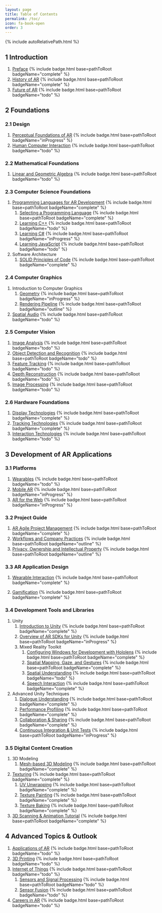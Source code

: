 ```yaml
---
layout: page
title: Table of Contents
permalink: /toc/
icon: fa-book-open
order: 3
---
```


{% include autoRelativePath.html %}

## 1 Introduction

1. [Preface](/ar-for-eu-book/chapter/introduction/preface/) {% include badge.html base=pathToRoot badgeName="complete" %}
2. [History of AR](/ar-for-eu-book/chapter/introduction/historyar/) {% include badge.html base=pathToRoot badgeName="complete" %}
3. [Future of AR](/ar-for-eu-book/chapter/introduction/futurear/) {% include badge.html base=pathToRoot badgeName="todo" %}

## 2 Foundations

### 2.1 Design

1. [Perceptual Foundations of AR](/ar-for-eu-book/chapter/foundations/design/perception/) {% include badge.html base=pathToRoot badgeName="inProgress" %}
2. [Human Computer Interaction](/ar-for-eu-book/chapter/foundations/design/hci/) {% include badge.html base=pathToRoot badgeName="todo" %}
<!-- 3. User Centered Design -->
<!--   1. [Evaluation Guide](/ar-for-eu-book/chapter/foundations/design/userCentered/evaluationGuide/) {% include badge.html base=pathToRoot badgeName="todo" %} -->
<!--   2. [Systems Usability Scale](/ar-for-eu-book/chapter/foundations/design/userCentered/sus/) {% include badge.html base=pathToRoot badgeName="todo" %} -->

### 2.2 Mathematical Foundations

1. [Linear and Geometric Algebra](/ar-for-eu-book/chapter/foundations/math/linearAlgebra/) {% include badge.html base=pathToRoot badgeName="todo" %}

### 2.3 Computer Science Foundations

1. [Programming Languages for AR Development](/ar-for-eu-book/chapter/foundations/computerScience/programming/) {% include badge.html base=pathToRoot badgeName="complete" %}
   1. [Selecting a Programming Language](/ar-for-eu-book/chapter/foundations/computerScience/programming/) {% include badge.html base=pathToRoot badgeName="complete" %}
   2. [Learning C++](/ar-for-eu-book/chapter/foundations/computerScience/programming#Cpp) {% include badge.html base=pathToRoot badgeName="todo" %}
   3. [Learning C#](/ar-for-eu-book/chapter/foundations/computerScience/programming#CSharp) {% include badge.html base=pathToRoot badgeName="inProgress" %}
   4. [Learning JavaScript](/ar-for-eu-book/chapter/foundations/computerScience/programming#JavaScript) {% include badge.html base=pathToRoot badgeName="todo" %}
2. Software Architecture
   1. [SOLID Principles of Code](/ar-for-eu-book/chapter/foundations/cs/solid/) {% include badge.html base=pathToRoot badgeName="complete" %}

### 2.4 Computer Graphics

1. Introduction to Computer Graphics
   1. [Geometry](/ar-for-eu-book/chapter/foundations/cg/geometry/) {% include badge.html base=pathToRoot badgeName="inProgress" %}
   2. [Rendering Pipeline](/ar-for-eu-book/chapter/foundations/cg/pipeline) {% include badge.html base=pathToRoot badgeName="outline" %}
2. [Spatial Audio](/ar-for-eu-book/chapter/foundations/cg/spatialaudio/) {% include badge.html base=pathToRoot badgeName="todo" %}

### 2.5 Computer Vision

1. [Image Analysis](/ar-for-eu-book/chapter/foundations/cv/imageanalysis/) {% include badge.html base=pathToRoot badgeName="todo" %}
2. [Object Detection and Recognition](/ar-for-eu-book/chapter/foundations/cv/objectDetection/) {% include badge.html base=pathToRoot badgeName="todo" %}
3. [Feature Tracking](/ar-for-eu-book/chapter/foundations/cv/featureTracking/) {% include badge.html base=pathToRoot badgeName="todo" %}
4. [Depth Reconstruction](/ar-for-eu-book/chapter/foundations/cv/depthReconstruction/) {% include badge.html base=pathToRoot badgeName="todo" %}
5. [Image Processing](/ar-for-eu-book/chapter/foundations/cv/imageProcessing/) {% include badge.html base=pathToRoot badgeName="todo" %}

### 2.6 Hardware Foundations

1. [Display Technologies](/ar-for-eu-book/chapter/foundations/hardware/displaytech/) {% include badge.html base=pathToRoot badgeName="complete" %}
2. [Tracking Technologies](/ar-for-eu-book/chapter/foundations/hardware/tracking/) {% include badge.html base=pathToRoot badgeName="complete" %}
3. [Interaction Technologies](/ar-for-eu-book/chapter/foundations/hardware/interaction/) {% include badge.html base=pathToRoot badgeName="todo" %}

## 3 Development of AR Applications

### 3.1 Platforms

1. [Wearables](/ar-for-eu-book/chapter/development/platforms/wearables/) {% include badge.html base=pathToRoot badgeName="todo" %}
2. [Mobile AR](/ar-for-eu-book/chapter/development/platforms/mobile/) {% include badge.html base=pathToRoot badgeName="inProgress" %}
3. [AR for the Web](/ar-for-eu-book/chapter/development/platforms/web/) {% include badge.html base=pathToRoot badgeName="inProgress" %}

### 3.2 Project Guide

1. [AR Agile Project Management](/ar-for-eu-book/chapter/development/projectGuide/apm/) {% include badge.html base=pathToRoot badgeName="complete" %}
2. [Workflows and Company Practices](/ar-for-eu-book/chapter/development/projectGuide/workflows/) {% include badge.html base=pathToRoot badgeName="outline" %}
3. [Privacy, Ownership and Intellectual Property](/ar-for-eu-book/chapter/development/projectGuide/privacy/) {% include badge.html base=pathToRoot badgeName="outline" %}

### 3.3 AR Application Design

1. [Wearable Interaction](/ar-for-eu-book/chapter/development/appDesign/wearableInteraction/) {% include badge.html base=pathToRoot badgeName="complete" %}
<!-- - Sound Design {% include badge.html base=pathToRoot badgeName="todo" %} -->
2. [Gamification](/ar-for-eu-book/chapter/development/appDesign/gamification/) {% include badge.html base=pathToRoot badgeName="complete" %}
<!-- - Serious Games {% include badge.html base=pathToRoot badgeName="inProgress" %} -->

### 3.4 Development Tools and Libraries

1. Unity
   1. [Introduction to Unity](/ar-for-eu-book/chapter/development/tools/unity/introduction/) {% include badge.html base=pathToRoot badgeName="complete" %}
   2. [Overview of AR SDKs for Unity](/ar-for-eu-book/chapter/development/tools/unity/sdks/) {% include badge.html base=pathToRoot badgeName="inProgress" %}
   3. Mixed Reality Toolkit
      1. [Configuring Windows for Development with Hololens](/ar-for-eu-book/chapter/development/tools/unity/mrtk/configure/) {% include badge.html base=pathToRoot badgeName="complete" %}
      2. [Spatial Mapping, Gaze, and Gestures](/ar-for-eu-book/chapter/development/tools/unity/mrtk/mapgazegesture/) {% include badge.html base=pathToRoot badgeName="complete" %}
      3. [Spatial Understanding](/ar-for-eu-book/chapter/development/tools/unity/mrtk/spatialUnderstanding/) {% include badge.html base=pathToRoot badgeName="todo" %}
      4. [Speech Interaction](/ar-for-eu-book/chapter/development/tools/unity/mrtk/speech/) {% include badge.html base=pathToRoot badgeName="complete" %}
  4. Advanced Unity Techniques
      1. [Dialogue Understanding](/ar-for-eu-book/chapter/development/tools/unity/advanced/dialogueUnderstanding/) {% include badge.html base=pathToRoot badgeName="complete" %}
      2. [Performance Profiling](/ar-for-eu-book/chapter/development/tools/unity/advanced/performanceProfiling/) {% include badge.html base=pathToRoot badgeName="complete" %}
      3. [Collaboration & Sharing](/ar-for-eu-book/chapter/development/tools/unity/advanced/sharing/) {% include badge.html base=pathToRoot badgeName="complete" %}
      4. [Continuous Integration & Unit Tests](/ar-for-eu-book/chapter/development/tools/unity/advanced/ci_unity/) {% include badge.html base=pathToRoot badgeName="inProgress" %}

### 3.5 Digital Content Creation

1. 3D Modeling
   1. [Mesh-based 3D Modeling](/ar-for-eu-book/chapter/digitalContent/meshModeling/) {% include badge.html base=pathToRoot badgeName="complete" %}
2. [Texturing](/ar-for-eu-book/chapter/digitalContent/texturing/) {% include badge.html base=pathToRoot badgeName="complete" %}
   1. [UV Unwrapping](/ar-for-eu-book/chapter/digitalContent/texturing#UV) {% include badge.html base=pathToRoot badgeName="complete" %}
   2. [Texture Painting](/ar-for-eu-book/chapter/digitalContent/texturing#TexturePainting) {% include badge.html base=pathToRoot badgeName="complete" %}
   3. [Texture Baking](/ar-for-eu-book/chapter/digitalContent/texturing#TextureBaking) {% include badge.html base=pathToRoot badgeName="complete" %}
3. [3D Scanning & Animation Tutorial](/ar-for-eu-book/chapter/digitalContent/3dscanning-animation/) {% include badge.html base=pathToRoot badgeName="complete" %}

## 4 Advanced Topics & Outlook

1. [Applications of AR](/ar-for-eu-book/chapter/advancedTopics/apps/) {% include badge.html base=pathToRoot badgeName="todo" %}
2. [3D Printing](/ar-for-eu-book/chapter/advancedTopics/3dprinting/) {% include badge.html base=pathToRoot badgeName="todo" %}
3. [Internet of Things](/ar-for-eu-book/chapter/advancedTopics/iot/) {% include badge.html base=pathToRoot badgeName="todo" %}
   1. [Sensors and Signal Processing](/ar-for-eu-book/chapter/advancedTopics/sensors/) {% include badge.html base=pathToRoot badgeName="todo" %}
   2. [Sensor Fusion](/ar-for-eu-book/chapter/advancedTopics/sensorFusion/) {% include badge.html base=pathToRoot badgeName="todo" %}
4. [Careers in AR](/ar-for-eu-book/chapter/advancedTopics/careers/) {% include badge.html base=pathToRoot badgeName="todo" %}